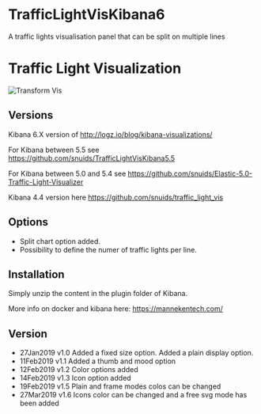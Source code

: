 # TrafficLightVisKibana6
A traffic lights visualisation panel that can be split on multiple lines

# Traffic Light Visualization

![Transform Vis](https://raw.githubusercontent.com/snuids/TrafficLightVisKibana6/master/pictures/TrafficLights6a.jpg)

## Versions
Kibana 6.X version of http://logz.io/blog/kibana-visualizations/

For Kibana between 5.5 see https://github.com/snuids/TrafficLightVisKibana5.5

For Kibana between 5.0 and 5.4 see https://github.com/snuids/Elastic-5.0-Traffic-Light-Visualizer 

Kibana 4.4 version here https://github.com/snuids/traffic_light_vis


## Options
* Split chart option added. 
* Possibility to define the numer of traffic lights per line.

## Installation
Simply unzip the content in the plugin folder of Kibana.

More info on docker and kibana here: https://mannekentech.com/

## Version
* 27Jan2019   v1.0    Added a fixed size option. Added a plain display option.
* 11Feb2019   v1.1    Added a thumb and mood option
* 12Feb2019   v1.2    Color options added
* 14Feb2019   v1.3    Icon option added
* 19Feb2019   v1.5    Plain and frame modes colos can be changed
* 27Mar2019   v1.6    Icons color can be changed and a free svg mode has been added
